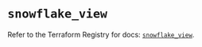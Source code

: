 # `snowflake_view`

Refer to the Terraform Registry for docs: [`snowflake_view`](https://registry.terraform.io/providers/snowflake-labs/snowflake/1.0.3/docs/resources/view).
